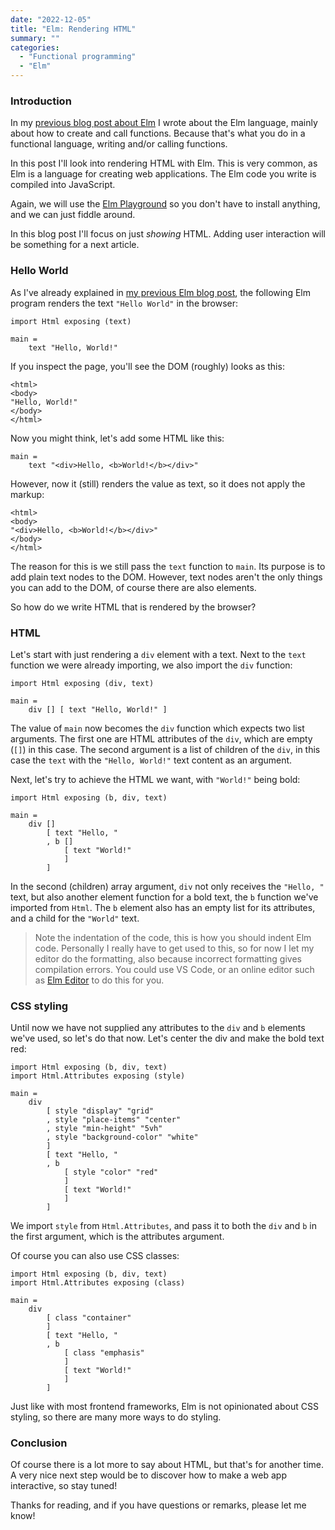 ```yaml
---
date: "2022-12-05"
title: "Elm: Rendering HTML"
summary: ""
categories:
  - "Functional programming"
  - "Elm"
---
```


### Introduction

In my [previous blog post about Elm](/elm-baby-steps) I wrote about the Elm language, mainly about how to create and call functions. Because that's what you do in a functional language, writing and/or calling functions.

In this post I'll look into rendering HTML with Elm. This is very common, as Elm is a language for creating web applications. The Elm code you write is compiled into JavaScript.

Again, we will use the [Elm Playground](https://elm-lang.org/try) so you don't have to install anything, and we can just fiddle around.

In this blog post I'll focus on just _showing_ HTML. Adding user interaction will be something for a next article.

### Hello World

As I've already explained in [my previous Elm blog post](/elm-baby-steps), the following Elm program renders the text `"Hello World"` in the browser:

```
import Html exposing (text)

main = 
    text "Hello, World!"
```

If you inspect the page, you'll see the DOM (roughly) looks as this:

```
<html>
<body>
"Hello, World!"
</body>
</html>
```

Now you might think, let's add some HTML like this:

```
main =
    text "<div>Hello, <b>World!</b></div>"
```

However, now it (still) renders the value as text, so it does not apply the markup:

```
<html>
<body>
"<div>Hello, <b>World!</b></div>"
</body>
</html>
```

The reason for this is we still pass the `text` function to `main`. Its purpose is to add plain text nodes to the DOM. However, text nodes aren't the only things you can add to the DOM, of course there are also elements.

So how do we write HTML that is rendered by the browser?

### HTML

Let's start with just rendering a `div` element with a text. Next to the `text` function we were already importing, we also import the `div` function:

```
import Html exposing (div, text)

main =
    div [] [ text "Hello, World!" ]
```

The value of `main` now becomes the `div` function which expects two list arguments. The first one are HTML attributes of the `div`, which are empty (`[]`) in this case. The second argument is a list of children of the `div`, in this case the `text` with the `"Hello, World!"` text content as an argument.

Next, let's try to achieve the HTML we want, with `"World!"` being bold:

```
import Html exposing (b, div, text)

main =
    div []
        [ text "Hello, "
        , b []
            [ text "World!"
            ]
        ]
```

In the second (children) array argument, `div` not only receives the `"Hello, "` text, but also another element function for a bold text, the `b` function we've imported from `Html`. The `b` element also has an empty list for its attributes, and a child for the `"World"` text.

> Note the indentation of the code, this is how you should indent Elm code. Personally I really have to get used to this, so for now I let my editor do the formatting, also because incorrect formatting gives compilation errors. You could use VS Code, or an online editor such as [Elm Editor](https://elm-editor.com) to do this for you.

### CSS styling

Until now we have not supplied any attributes to the `div` and `b` elements we've used, so let's do that now. Let's center the div and make the bold text red:

```
import Html exposing (b, div, text)
import Html.Attributes exposing (style)

main =
    div
        [ style "display" "grid"
        , style "place-items" "center"
        , style "min-height" "5vh"
        , style "background-color" "white"
        ]
        [ text "Hello, "
        , b
            [ style "color" "red"
            ]
            [ text "World!"
            ]
        ]
```

We import `style` from `Html.Attributes`, and pass it to both the `div` and `b` in the first argument, which is the attributes argument.

Of course you can also use CSS classes:

```
import Html exposing (b, div, text)
import Html.Attributes exposing (class)

main =
    div
        [ class "container"
        ]
        [ text "Hello, "
        , b
            [ class "emphasis"
            ]
            [ text "World!"
            ]
        ]
```

Just like with most frontend frameworks, Elm is not opinionated about CSS styling, so there are many more ways to do styling.

### Conclusion

Of course there is a lot more to say about HTML, but that's for another time. A very nice next step would be to discover how to make a web app interactive, so stay tuned!

Thanks for reading, and if you have questions or remarks, please let me know!



